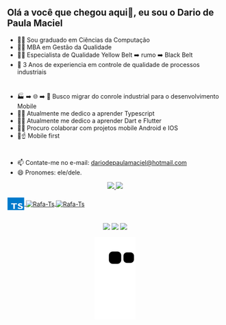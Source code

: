 ## Olá a você que chegou aqui👋, eu sou o Dario de Paula Maciel

- 🌳📜 Sou graduado em Ciências da Computação
- 🌳📜 MBA em Gestão da Qualidade
- 🌳📜 Especialista de Qualidade Yellow Belt ➡️ rumo ➡️ Black Belt
- 🍎   3 Anos de experiencia em controle de qualidade de processos industriais
#
- 🏭 ➡️ 🌐 ➡️ 📱 Busco migrar do conrole industrial para o desenvolvimento Mobile
- 🌱🔭 Atualmente me dedico a aprender Typescript
- 🌱🔭 Atualmente me dedico a aprender Dart e Flutter
- 👯📱 Procuro colaborar com projetos mobile Android e IOS
- 📱☝️ Mobile first
#
- 📫 Contate-me no e-mail: dariodepaulamaciel@hotmail.com
- 😄 Pronomes: ele/dele.
<div align="center">
  <a href="https://github.com/dariopmaciel">
  <img height="200em" src="https://github-readme-stats.vercel.app/api?username=dariopmaciel&show_icons=true&theme=tokyonight&include_all_commits=true&count_private=true"/>
  <img height="200em" src="https://github-readme-stats.vercel.app/api/top-langs/?username=dariopmaciel&layout=compact&langs_count=7&theme=tokyonight"/>
</div>
<div style="display: inline_block"><br>
  <img align="center" alt="Rafa-Ts" height="30" width="40" src="https://raw.githubusercontent.com/devicons/devicon/master/icons/typescript/typescript-plain.svg">
 <img align="center" alt="Rafa-Ts" height="30" width="40" src="https://cdn.jsdelivr.net/gh/devicons/devicon/icons/flutter/flutter-original.svg">
 <img align="center" alt="Rafa-Ts" height="60" width="80" src="https://cdn.jsdelivr.net/gh/devicons/devicon/icons/dart/dart-original-wordmark.svg">
</div> 
  
##
  
<div align="center">
  <a href="https://www.instagram.com/dariodepaulamaciel/" target="_blank"><img src="https://img.shields.io/badge/-Instagram-%23E4405F?style=for-the-badge&logo=instagram&logoColor=white" target="_blank"></a>
  <a href="https://www.linkedin.com/in/dario-maciel-028bb8119/" target="_blank"><img src="https://img.shields.io/badge/-LinkedIn-%230077B5?style=for-the-badge&logo=linkedin&logoColor=white" target="_blank"></a>   
  <a href = "mailto:dariodepaulamaciel@hotmail.com"><img src="https://img.shields.io/badge/Microsoft_Outlook-0078D4?style=for-the-badge&logo=microsoft-outlook&logoColor=white"></a>
  
  ![Snake animation](https://github.com/dariopmaciel/dariopmaciel/blob/output/github-contribution-grid-snake.svg)
 
</div>

